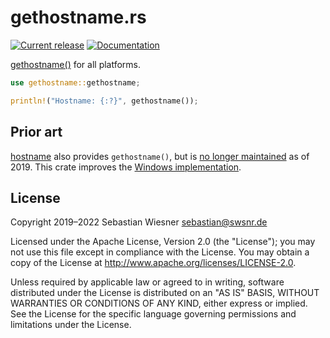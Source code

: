 # gethostname.rs

[![Current release](https://img.shields.io/crates/v/gethostname.svg)][crates]
[![Documentation](https://docs.rs/gethostname/badge.svg)][docs]

[gethostname()][ghn] for all platforms.

```rust
use gethostname::gethostname;

println!("Hostname: {:?}", gethostname());
```

[crates]: https://crates.io/crates/gethostname
[docs]: https://docs.rs/gethostname
[license]: https://codeberg.org/flausch/gethostname.rs/blob/master/LICENSE
[ci]: https://codeberg.org/flausch/gethostname.rs/actions
[ghn]: http://pubs.opengroup.org/onlinepubs/9699919799/functions/gethostname.html

## Prior art

[hostname] also provides `gethostname()`, but is [no longer maintained][1] as of
2019.  This crate improves the [Windows implementation][2].

[hostname]: https://github.com/fengcen/hostname
[1]: https://github.com/fengcen/hostname/pull/4#issuecomment-455735989
[2]: https://github.com/fengcen/hostname/pull/4#issuecomment-433722692

## License

Copyright 2019–2022 Sebastian Wiesner <sebastian@swsnr.de>

Licensed under the Apache License, Version 2.0 (the "License"); you may not use
this file except in compliance with the License. You may obtain a copy of the
License at <http://www.apache.org/licenses/LICENSE-2.0>.

Unless required by applicable law or agreed to in writing, software distributed
under the License is distributed on an "AS IS" BASIS, WITHOUT WARRANTIES OR
CONDITIONS OF ANY KIND, either express or implied. See the License for the
specific language governing permissions and limitations under the License.
